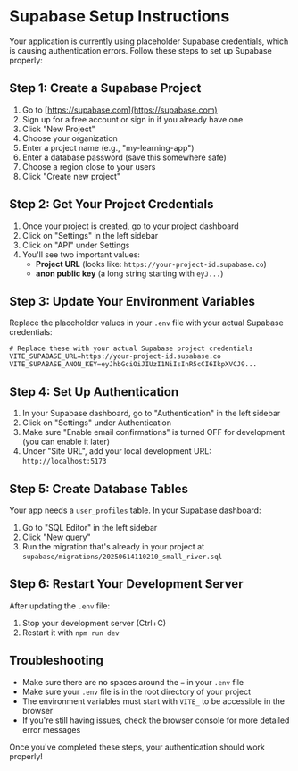 # Supabase Setup Instructions

Your application is currently using placeholder Supabase credentials, which is causing authentication errors. Follow these steps to set up Supabase properly:

## Step 1: Create a Supabase Project

1. Go to [https://supabase.com](https://supabase.com)
2. Sign up for a free account or sign in if you already have one
3. Click "New Project" 
4. Choose your organization
5. Enter a project name (e.g., "my-learning-app")
6. Enter a database password (save this somewhere safe)
7. Choose a region close to your users
8. Click "Create new project"

## Step 2: Get Your Project Credentials

1. Once your project is created, go to your project dashboard
2. Click on "Settings" in the left sidebar
3. Click on "API" under Settings
4. You'll see two important values:
   - **Project URL** (looks like: `https://your-project-id.supabase.co`)
   - **anon public key** (a long string starting with `eyJ...`)

## Step 3: Update Your Environment Variables

Replace the placeholder values in your `.env` file with your actual Supabase credentials:

```env
# Replace these with your actual Supabase project credentials
VITE_SUPABASE_URL=https://your-project-id.supabase.co
VITE_SUPABASE_ANON_KEY=eyJhbGciOiJIUzI1NiIsInR5cCI6IkpXVCJ9...
```

## Step 4: Set Up Authentication

1. In your Supabase dashboard, go to "Authentication" in the left sidebar
2. Click on "Settings" under Authentication
3. Make sure "Enable email confirmations" is turned OFF for development (you can enable it later)
4. Under "Site URL", add your local development URL: `http://localhost:5173`

## Step 5: Create Database Tables

Your app needs a `user_profiles` table. In your Supabase dashboard:

1. Go to "SQL Editor" in the left sidebar
2. Click "New query"
3. Run the migration that's already in your project at `supabase/migrations/20250614110210_small_river.sql`

## Step 6: Restart Your Development Server

After updating the `.env` file:
1. Stop your development server (Ctrl+C)
2. Restart it with `npm run dev`

## Troubleshooting

- Make sure there are no spaces around the `=` in your `.env` file
- Make sure your `.env` file is in the root directory of your project
- The environment variables must start with `VITE_` to be accessible in the browser
- If you're still having issues, check the browser console for more detailed error messages

Once you've completed these steps, your authentication should work properly!